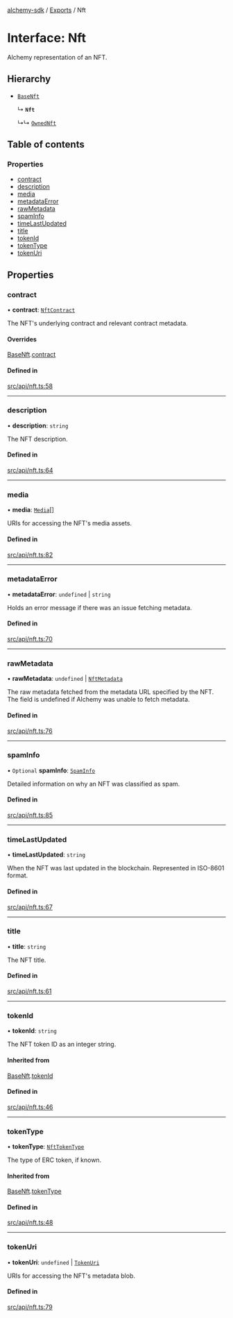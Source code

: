 [alchemy-sdk](../README.md) / [Exports](../modules.md) / Nft

# Interface: Nft

Alchemy representation of an NFT.

## Hierarchy

- [`BaseNft`](BaseNft.md)

  ↳ **`Nft`**

  ↳↳ [`OwnedNft`](OwnedNft.md)

## Table of contents

### Properties

- [contract](Nft.md#contract)
- [description](Nft.md#description)
- [media](Nft.md#media)
- [metadataError](Nft.md#metadataerror)
- [rawMetadata](Nft.md#rawmetadata)
- [spamInfo](Nft.md#spaminfo)
- [timeLastUpdated](Nft.md#timelastupdated)
- [title](Nft.md#title)
- [tokenId](Nft.md#tokenid)
- [tokenType](Nft.md#tokentype)
- [tokenUri](Nft.md#tokenuri)

## Properties

### contract

• **contract**: [`NftContract`](NftContract.md)

The NFT's underlying contract and relevant contract metadata.

#### Overrides

[BaseNft](BaseNft.md).[contract](BaseNft.md#contract)

#### Defined in

[src/api/nft.ts:58](https://github.com/alchemyplatform/alchemy-sdk-js/blob/8b1ae5c/src/api/nft.ts#L58)

___

### description

• **description**: `string`

The NFT description.

#### Defined in

[src/api/nft.ts:64](https://github.com/alchemyplatform/alchemy-sdk-js/blob/8b1ae5c/src/api/nft.ts#L64)

___

### media

• **media**: [`Media`](Media.md)[]

URIs for accessing the NFT's media assets.

#### Defined in

[src/api/nft.ts:82](https://github.com/alchemyplatform/alchemy-sdk-js/blob/8b1ae5c/src/api/nft.ts#L82)

___

### metadataError

• **metadataError**: `undefined` \| `string`

Holds an error message if there was an issue fetching metadata.

#### Defined in

[src/api/nft.ts:70](https://github.com/alchemyplatform/alchemy-sdk-js/blob/8b1ae5c/src/api/nft.ts#L70)

___

### rawMetadata

• **rawMetadata**: `undefined` \| [`NftMetadata`](NftMetadata.md)

The raw metadata fetched from the metadata URL specified by the NFT. The
field is undefined if Alchemy was unable to fetch metadata.

#### Defined in

[src/api/nft.ts:76](https://github.com/alchemyplatform/alchemy-sdk-js/blob/8b1ae5c/src/api/nft.ts#L76)

___

### spamInfo

• `Optional` **spamInfo**: [`SpamInfo`](SpamInfo.md)

Detailed information on why an NFT was classified as spam.

#### Defined in

[src/api/nft.ts:85](https://github.com/alchemyplatform/alchemy-sdk-js/blob/8b1ae5c/src/api/nft.ts#L85)

___

### timeLastUpdated

• **timeLastUpdated**: `string`

When the NFT was last updated in the blockchain. Represented in ISO-8601 format.

#### Defined in

[src/api/nft.ts:67](https://github.com/alchemyplatform/alchemy-sdk-js/blob/8b1ae5c/src/api/nft.ts#L67)

___

### title

• **title**: `string`

The NFT title.

#### Defined in

[src/api/nft.ts:61](https://github.com/alchemyplatform/alchemy-sdk-js/blob/8b1ae5c/src/api/nft.ts#L61)

___

### tokenId

• **tokenId**: `string`

The NFT token ID as an integer string.

#### Inherited from

[BaseNft](BaseNft.md).[tokenId](BaseNft.md#tokenid)

#### Defined in

[src/api/nft.ts:46](https://github.com/alchemyplatform/alchemy-sdk-js/blob/8b1ae5c/src/api/nft.ts#L46)

___

### tokenType

• **tokenType**: [`NftTokenType`](../enums/NftTokenType.md)

The type of ERC token, if known.

#### Inherited from

[BaseNft](BaseNft.md).[tokenType](BaseNft.md#tokentype)

#### Defined in

[src/api/nft.ts:48](https://github.com/alchemyplatform/alchemy-sdk-js/blob/8b1ae5c/src/api/nft.ts#L48)

___

### tokenUri

• **tokenUri**: `undefined` \| [`TokenUri`](TokenUri.md)

URIs for accessing the NFT's metadata blob.

#### Defined in

[src/api/nft.ts:79](https://github.com/alchemyplatform/alchemy-sdk-js/blob/8b1ae5c/src/api/nft.ts#L79)
